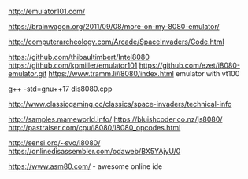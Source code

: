 http://emulator101.com/

https://brainwagon.org/2011/09/08/more-on-my-8080-emulator/

http://computerarcheology.com/Arcade/SpaceInvaders/Code.html

https://github.com/thibaultimbert/Intel8080
https://github.com/kpmiller/emulator101
https://github.com/ezet/i8080-emulator.git
https://www.tramm.li/i8080/index.html emulator with vt100

g++ -std=gnu++17 dis8080.cpp

http://www.classicgaming.cc/classics/space-invaders/technical-info

http://samples.mameworld.info/
https://bluishcoder.co.nz/js8080/
http://pastraiser.com/cpu/i8080/i8080_opcodes.html


http://sensi.org/~svo/i8080/
https://onlinedisassembler.com/odaweb/BX5YAjyU/0

https://www.asm80.com/ - awesome online ide